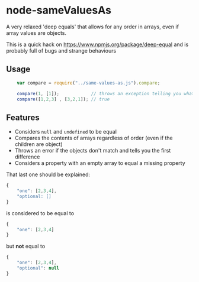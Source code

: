 node-sameValuesAs
=================

A very relaxed 'deep equals' that allows for any order in arrays, even if array values are objects.

This is a quick hack on https://www.npmjs.org/package/deep-equal and is probably full of bugs and strange
behaviours

Usage
-----

```javascript
    var compare = require("../same-values-as.js").compare;

    compare(1, [1]);            // throws an exception telling you what the first difference is
    compare([1,2,3] , [3,2,1]); // true
```

Features
--------
* Considers `null` and `undefined` to be equal
* Compares the contents of arrays regardless of order (even if the children are object)
* Throws an error if the objects don't match and tells you the first difference
* Considers a property with an empty array to equal a missing property

That last one should be explained:

```javascript
{
    "one": [2,3,4],
    "optional: []
}
```
is considered to be equal to
```javascript
{
    "one": [2,3,4]
}
```
but **not** equal to
```javascript
{
    "one": [2,3,4],
    "optional": null
}
```

